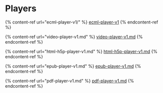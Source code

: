 # Players

{% content-ref url="ecml-player-v1/" %}
[ecml-player-v1](ecml-player-v1/)
{% endcontent-ref %}

{% content-ref url="video-player-v1.md" %}
[video-player-v1.md](video-player-v1.md)
{% endcontent-ref %}

{% content-ref url="html-h5p-player-v1.md" %}
[html-h5p-player-v1.md](html-h5p-player-v1.md)
{% endcontent-ref %}

{% content-ref url="epub-player-v1.md" %}
[epub-player-v1.md](epub-player-v1.md)
{% endcontent-ref %}

{% content-ref url="pdf-player-v1.md" %}
[pdf-player-v1.md](pdf-player-v1.md)
{% endcontent-ref %}
